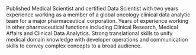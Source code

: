 Published Medical Scientist and certified Data Scientist with two years experience working as a member of a global oncology clinical data analytic team for a major pharmaceutical corporation. 
Years of experience working in other pharmaceutical functions including Clinical Research, Medical Affairs and Clinical Data Analytics. 
Strong translational skills to unify medical domain knowledge with developer operations and communication skills to convey complex concepts to a broad audience.

